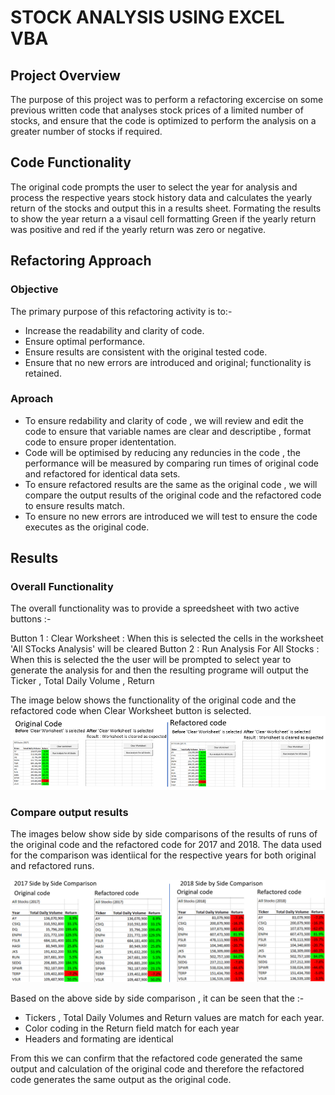# STOCK ANALYSIS USING EXCEL VBA

## Project Overview

The purpose of this project was to perform a refactoring excercise on some previous written code that analyses stock prices of a limited number of stocks, and ensure that the code is optimized to perform the analysis on a greater number of stocks if required.

## Code Functionality

The original code prompts the user to select the year for analysis and process the respective years stock history data and calculates the yearly return of the stocks and output this in a results sheet. Formating the results to show the year return a a visaul cell formatting Green if the yearly return was positive and red if the yearly return was zero or negative.

## Refactoring Approach

### Objective

The primary purpose of this refactoring activity is to:- 

- Increase the readability and clarity of code.
- Ensure optimal performance.
- Ensure results are consistent with the original tested code.
- Ensure that no new errors are introduced and original; functionality is retained.

### Aproach

- To ensure redability and clarity of code , we will review and edit the code to ensure that variable names are clear and descriptibe , format code to ensure proper idententation.
- Code will be optimised by reducing any reduncies in the code , the performance will be measured by comparing run times of original code and refactored for identical data sets.
- To ensure refactored results are the same as the original code , we will compare the output results of the original code and the refactored code to ensure results match.
- To ensure no new errors are introduced we will test to ensure the code executes as the original code.

## Results

### Overall Functionality 

The overall functionality was to provide a spreedsheet with two active buttons :- 

Button 1 : Clear Worksheet             : When this is selected the cells in the worksheet 'All STocks Analysis' will be cleared
Button 2 : Run Analysis For All Stocks : When this is selected the the user will be prompted to select year to generate the analysis for and then the resulting programe will                                              output the Ticker , Total Daily Volume , Return

The image below shows the functionality of the original code and the refactored code when Clear Worksheet button is selected.
![Clear Worksheet Compare Image](/Resources/Clear_Worksheet_Compare.PNG)

### Compare output results

The images below show side by side comparisons of the results of runs of the original code and the refactored code for 2017 and 2018. The data used for the comparison was identiical for the respective years for both original and refactored runs.

![2017 2018 Side by Side Image](/Resources/2017_2018_Side_by_Side.PNG)

Based on the above side by side comparison , it can be seen that the :- 
- Tickers , Total Daily Volumes and Return values are match for each year. 
- Color coding in the Return field match for each year
- Headers and formating are identical 

From this we can confirm that the refactored code generated the same output and calculation of the original code and therefore the refactored code generates the same output as the original code.


